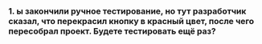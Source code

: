 ### 1. ы закончили ручное тестирование, но тут разработчик сказал, что перекрасил кнопку в красный цвет, после чего пересобрал проект. Будете тестировать ещё раз?
